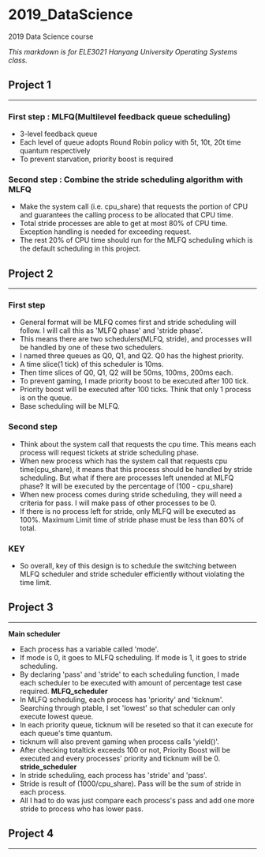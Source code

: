 # 2019_DataScience
2019 Data Science course


*This markdown is for ELE3021 Hanyang University Operating Systems class.*


## **Project 1**
-----------------------------------------------------------------
### First step : MLFQ(Multilevel feedback queue scheduling)
*  3-level feedback queue
* Each level of queue adopts Round Robin policy with 5t, 10t, 20t time quantum
respectively
* To prevent starvation, priority boost is required

### Second step : Combine the stride scheduling algorithm with MLFQ
* Make the system call (i.e. cpu_share) that requests the portion of CPU and guarantees the calling process to be allocated that CPU time.
* Total stride processes are able to get at most 80% of CPU time. Exception handling is needed for exceeding request.
* The rest 20% of CPU time should run for the MLFQ scheduling which is the default scheduling in this project.


## **Project 2**
-------------------------------------------------------------------


### First step
* General format will be MLFQ comes first and stride scheduling will follow. I will call this as 'MLFQ phase' and 'stride phase'.
* This means there are two schedulers(MLFQ, stride), and processes will be handled by one of these two schedulers.
* I named three queues as Q0, Q1, and Q2. Q0 has the highest priority.
* A time slice(1 tick) of this scheduler is 10ms.
* Then time slices of Q0, Q1, Q2 will be 50ms, 100ms, 200ms each.
* To prevent gaming, I made priority boost to be executed after 100 tick.
* Priority boost will be executed after 100 ticks. Think that only 1 process is on the queue.
* Base scheduling will be MLFQ.

### Second step
* Think about the system call that requests the cpu time. This means each process will request tickets at stride scheduling phase.
* When new process which has the system call that requests cpu time(cpu_share), it means that this process should be handled by stride scheduling. But what if there are processes left unended at MLFQ phase? It will be executed by the percentage of (100 - cpu_share)
* When new process comes during stride scheduling, they will need a criteria for pass. I will make pass of other processes to be 0.
* If there is no process left for stride, only MLFQ will be executed as 100%. Maximum Limit time of stride phase must be less than 80% of total.

### KEY
* So overall, key of this design is to schedule the switching between MLFQ scheduler and stride scheduler efficiently without violating the time limit.


## **Project 3**
---------------------------------------------------------------------

**Main scheduler**
* Each process has a variable called 'mode'.
* If mode is 0, it goes to MLFQ scheduling. If mode is 1, it goes to stride scheduling.
* By declaring 'pass' and 'stride' to each scheduling function, I made each scheduler to be executed with amount of percentage test case required.
**MLFQ_scheduler**
* In MLFQ scheduling, each process has 'priority' and 'ticknum'. Searching through ptable, I set 'lowest' so that scheduler can only execute lowest queue.
* In each priority queue, ticknum will be reseted so that it can execute for each queue's time quantum.
* ticknum will also prevent gaming when process calls 'yield()'.
* After checking totaltick exceeds 100 or not, Priority Boost will be executed and every processes' priority and ticknum will be 0.
**stride_scheduler**
* In stride scheduling, each process has 'stride' and 'pass'.
* Stride is result of (1000/cpu_share). Pass will be the sum of stride in each process.
* All I had to do was just compare each process's pass and add one more stride to process who has lower pass.


## **Project 4**
---------------------------------------------------------------------
